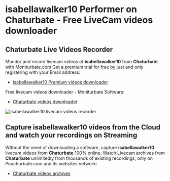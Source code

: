 # isabellawalker10 Performer on Chaturbate - Free LiveCam videos downloader

## Chaturbate Live Videos Recorder

Monitor and record livecam videos of **isabellawalker10** from **Chaturbate** with Moniturbate.com
Get a premium trial for free by just and only registering with your Email address:
* [isabellawalker10 Premium videos downloader](https://moniturbate.com/request-demo-licence-key.html)

Free livecam videos downloader - Moniturbate Software:
* [Chaturbate videos downloader](https://moniturbate.com/moniturbate-download-software.html)

![isabellawalker10 livecam videos recorder](https://peachurnet.com/templates/moniturbate-software.png)


## Capture isabellawalker10 videos from the Cloud and watch your recordings on Streaming

Without the need of downloading a software, capture **isabellawalker10** livecam videos from **Chaturbate** 100% online.
Watch Livecam archives from **Chaturbate** unlimitedly from thousands of existing recordings, only on Peachurbate.com and its websites network:
* [Chaturbate videos archives](https://peachurnet.com/)